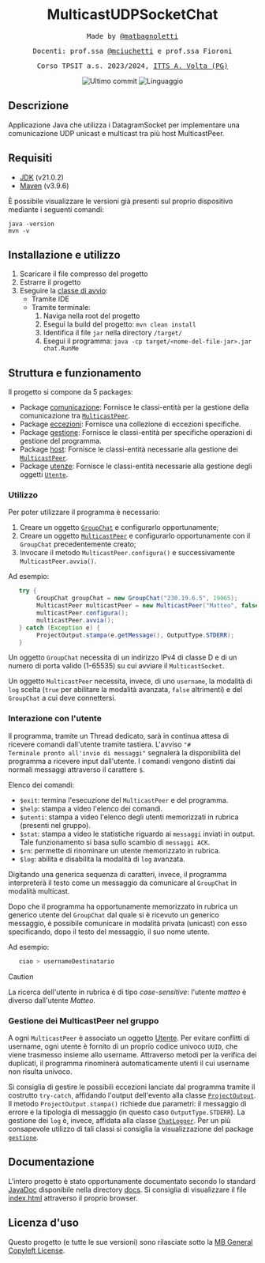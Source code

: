 <h1 align="center">MulticastUDPSocketChat</h1>

<p align="center" style="font-family: monospace">Made by <a href="https://github.com/matbagnoletti">@matbagnoletti</a></p>
<p align="center" style="font-family: monospace">Docenti: prof.ssa <a href="https://github.com/mciuchetti">@mciuchetti</a> e prof.ssa Fioroni</p>
<p align="center" style="font-family: monospace">Corso TPSIT a.s. 2023/2024, <a href="https://www.avoltapg.edu.it/">ITTS A. Volta (PG)</a></p>
<p align="center">
    <img src="https://img.shields.io/github/last-commit/matbagnoletti/MulticastUDPSocketChat?style=for-the-badge" alt="Ultimo commit">
    <img src="https://img.shields.io/github/languages/top/matbagnoletti/MulticastUDPSocketChat?style=for-the-badge" alt="Linguaggio">
</p>

## Descrizione
Applicazione Java che utilizza i DatagramSocket per implementare una comunicazione UDP unicast e multicast tra più host MulticastPeer.

## Requisiti
- [JDK](https://www.oracle.com/it/java/technologies/downloads/) (v21.0.2)
- [Maven](https://maven.apache.org/download.cgi) (v3.9.6)

È possibile visualizzare le versioni già presenti sul proprio dispositivo mediante i seguenti comandi:
```
java -version
mvn -v
```

## Installazione e utilizzo
1. Scaricare il file compresso del progetto
2. Estrarre il progetto
3. Eseguire la [classe di avvio](src/main/java/chat/RunMe.java):
    - Tramite IDE
    - Tramite terminale:
        1. Naviga nella root del progetto
        2. Esegui la build del progetto: `mvn clean install`
        3. Identifica il file `jar` nella directory `/target/`
        4. Esegui il programma: `java -cp target/<nome-del-file-jar>.jar chat.RunMe`

## Struttura e funzionamento
Il progetto si compone da 5 packages:

- Package [comunicazione](src/main/java/chat/comunicazione): Fornisce le classi-entità per la gestione della comunicazione tra [`MulticastPeer`](src/main/java/chat/host/MulticastPeer.java).
- Package [eccezioni](src/main/java/chat/eccezioni): Fornisce una collezione di eccezioni specifiche.
- Package [gestione](src/main/java/chat/gestione): Fornisce le classi-entità per specifiche operazioni di gestione del programma.
- Package [host](src/main/java/chat/host): Fornisce le classi-entità necessarie alla gestione dei [`MulticastPeer`](src/main/java/chat/host/MulticastPeer.java).
- Package [utenze](src/main/java/chat/utenze): Fornisce le classi-entità necessarie alla gestione degli oggetti [`Utente`](src/main/java/chat/utenze/Utente.java).

### Utilizzo

Per poter utilizzare il programma è necessario:
1. Creare un oggetto [`GroupChat`](src/main/java/chat/host/GroupChat.java) e configurarlo opportunamente;
2. Creare un oggetto [`MulticastPeer`](src/main/java/chat/host/MulticastPeer.java) e configurarlo opportunamente con il `GroupChat` precedentemente creato;
3. Invocare il metodo `MulticastPeer.configura()` e successivamente `MulticastPeer.avvia()`.

Ad esempio:
```java
   try {
        GroupChat groupChat = new GroupChat("230.19.6.5", 19065);
        MulticastPeer multicastPeer = new MulticastPeer("Matteo", false, groupChat);
        multicastPeer.configura();
        multicastPeer.avvia();
   } catch (Exception e) {
        ProjectOutput.stampa(e.getMessage(), OutputType.STDERR);
   }
```

Un oggetto `GroupChat` necessita di un indirizzo IPv4 di classe D e di un numero di porta valido (1-65535) su cui avviare il `MulticastSocket`.

Un oggetto `MulticastPeer` necessita, invece, di uno <code>username</code>, la modalità di <code>log</code> scelta (<code>true</code> per abilitare la modalità avanzata, <code>false</code> altrimenti) e del `GroupChat` a cui deve connettersi.

### Interazione con l'utente

Il programma, tramite un Thread dedicato, sarà in continua attesa di ricevere comandi dall'utente tramite tastiera. L'avviso <code>"# Terminale pronto all'invio di messaggi"</code> segnalerà la disponibilità del programma a ricevere input dall'utente.
I comandi vengono distinti dai normali messaggi attraverso il carattere <code>$</code>.

Elenco dei comandi:
<ul>
   <li><code>$exit</code>: termina l'esecuzione del <code>MulticastPeer</code> e del programma.</li>
   <li><code>$help</code>: stampa a video l'elenco dei comandi.</li>
   <li><code>$utenti</code>: stampa a video l'elenco degli utenti memorizzati in rubrica (presenti nel gruppo).</li>
   <li><code>$stat</code>: stampa a video le statistiche riguardo ai <code>messaggi</code> inviati in output. Tale funzionamento si basa sullo scambio di <code>messaggi ACK</code>.</li>
   <li><code>$rn</code>: permette di rinominare un utente memorizzato in rubrica.</li>
   <li><code>$log</code>: abilita e disabilita la modalità di <code>log</code> avanzata.</li>
</ul>

Digitando una generica sequenza di caratteri, invece, il programma interpreterà il testo come un messaggio da comunicare al <code>GroupChat</code> in modalità multicast.

Dopo che il programma ha opportunamente memorizzato in rubrica un generico utente del <code>GroupChat</code> dal quale si è ricevuto un generico messaggio, è possibile comunicare in modalità privata (unicast) con esso specificando, dopo il testo del messaggio, il suo nome utente.

Ad esempio:
```bash
   ciao > usernameDestinatario
```

> [!CAUTION]
>
> La ricerca dell'utente in rubrica è di tipo _case-sensitive_: l'utente _*matteo*_ è diverso dall'utente _*Matteo*_.

### Gestione dei MulticastPeer nel gruppo

A ogni <code>MulticastPeer</code> è associato un oggetto [Utente](src/main/java/chat/utenze/Utente.java). Per evitare conflitti di username, ogni utente è fornito di un proprio codice univoco <code>UUID</code>, che viene trasmesso insieme allo username. Attraverso metodi per la verifica dei duplicati, il programma rinominerà automaticamente utenti il cui username non risulta univoco.

Si consiglia di gestire le possibili eccezioni lanciate dal programma tramite il costrutto <code>try-catch</code>, affidando l'output dell'evento alla classe [`ProjectOutput`](src/main/java/chat/gestione/ProjectOutput.java). Il metodo `ProjectOutput.stampa()` richiede due parametri: il messaggio di errore e la tipologia di messaggio (in questo caso `OutputType.STDERR`). La gestione dei <code>log</code> è, invece, affidata alla classe [`ChatLogger`](src/main/java/chat/gestione/ChatLogger.java). Per un più consapevole utilizzo di tali classi si consiglia la visualizzazione del package [`gestione`](src/main/java/chat/gestione).

## Documentazione
L'intero progetto è stato opportunamente documentato secondo lo standard [JavaDoc](https://docs.oracle.com/javase/8/docs/technotes/tools/windows/javadoc.html) disponibile nella directory [docs](/docs). Si consiglia di visualizzare il file [index.html](/docs/index.html) attraverso il proprio browser.

## Licenza d'uso
Questo progetto (e tutte le sue versioni) sono rilasciate sotto la [MB General Copyleft License](LICENSE).

